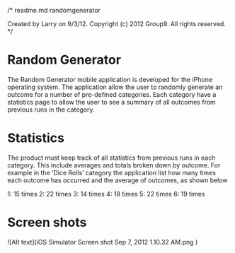 /* 
  readme.md
  randomgenerator

  Created by Larry on 9/3/12.
  Copyright (c) 2012 Group9. All rights reserved.
*/

# Random Generator #
The Random Generator mobile application is developed for the iPhone operating system. The application allow the user to randomly generate an outcome for a number of pre-defined categories. Each category have a statistics page to allow the user to see a summary of all outcomes from previous runs in the category.

# Statistics #
The product must keep track of all statistics from previous runs in each category. This include averages and totals broken down by outcome. For example in the  ‘Dice Rolls’ category the application list  how many times each outcome has occurred and the average of outcomes, as shown below

1:	15 times
2:	22 times
3:	14 times
4: 	18 times
5: 	22 times
6:	19 times

# Screen shots #
![Alt text](iOS Simulator Screen shot Sep 7, 2012 1.10.32 AM.png )
